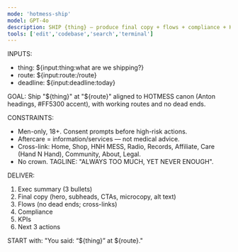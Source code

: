 ```yaml
---
mode: 'hotmess-ship'
model: GPT-4o
description: SHIP {thing} — produce final copy + flows + compliance + KPIs + next actions.
tools: ['edit','codebase','search','terminal']
---
```

INPUTS:
- thing: ${input:thing:what are we shipping?}
- route: ${input:route:/route}
- deadline: ${input:deadline:today}

GOAL:
Ship "${thing}" at "${route}" aligned to HOTMESS canon (Anton headings, #FF5300 accent), with working routes and no dead ends.

CONSTRAINTS:
- Men-only, 18+. Consent prompts before high-risk actions.
- Aftercare = information/services — not medical advice.
- Cross-link: Home, Shop, HNH MESS, Radio, Records, Affiliate, Care (Hand N Hand), Community, About, Legal.
- No crown. TAGLINE: "ALWAYS TOO MUCH, YET NEVER ENOUGH".

DELIVER:
1) Exec summary (3 bullets)
2) Final copy (hero, subheads, CTAs, microcopy, alt text)
3) Flows (no dead ends; cross-links)
4) Compliance
5) KPIs
6) Next 3 actions

START with: "You said: “${thing}” at ${route}."
